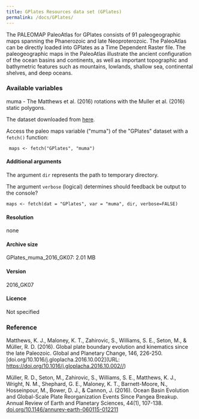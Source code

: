 ```yaml
---
title: GPlates Resources data set (GPlates)
permalink: /docs/GPlates/
---
```

The PALEOMAP PaleoAtlas for GPlates consists of 91 paleogeographic maps spanning the Phanerozoic and late Neoproterozoic. The PaleoAtlas can be directly loaded into GPlates as a Time Dependent Raster file. The paleogeographic maps in the PaleoAtlas illustrate the ancient configuration of the ocean basins and continents, as well as important topographic and bathymetric features such as mountains, lowlands, shallow sea, continental shelves, and deep oceans.

### Available variables 

muma - The Matthews et al. (2016) rotations with the Muller et al. (2016) static polygons.

The dataset downloaded from [here](http://www.earthbyte.org/gplates-2-1-software-and-data-sets/).

Access the paleo maps variable ("muma") of the "GPlates" dataset with a `fetch()` function:

```{r}
 maps <- fetch("GPlates", "muma")

```
#### Additional arguments

The argument `dir` represents the path to temporary directory. 

The argument `verbose` (logical) determines should feedback be output to the console?

```{r}
maps <- fetch(dat = "GPlates", var = "muma", dir, verbose=FALSE)

```

#### Resolution 

none

#### Archive size

GPlates_muma_2016_GK07: 2.01 MB

#### Version

2016_GK07

#### Licence


Not specified



### Reference

Matthews, K. J., Maloney, K. T., Zahirovic, S., Williams, S. E., Seton, M., & Müller, R. D. (2016). Global plate boundary evolution and kinematics since the late Paleozoic. Global and Planetary Change, 146, 226-250. [doi.org/10.1016/j.gloplacha.2016.10.002](URL: https://doi.org/10.1016/j.gloplacha.2016.10.002//)


Müller, R. D., Seton, M., Zahirovic, S., Williams, S. E., Matthews, K. J., Wright, N. M., Shephard, G. E., Maloney, K. T., Barnett-Moore, N., Hosseinpour, M., Bower, D. J., & Cannon, J. (2016). Ocean Basin Evolution and Global-Scale Plate Reorganization Events Since Pangea Breakup. Annual Review of Earth and Planetary Sciences, 44(1), 107-138. [doi.org/10.1146/annurev-earth-060115-012211](URL:https://doi.org/10.1146/annurev-earth-060115-012211//)

 



